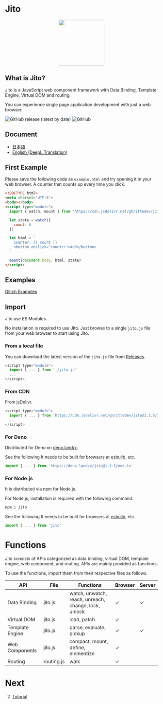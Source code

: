 # Jito

<p align="center"><img src="https://cdn.jitoin.com/images/jito-docs/jito.png" width="150" height="150"></p>

## What is Jito?

Jito is a JavaScript web component framework with Data Binding, Template Engine, Virtual DOM and routing.

You can experience single page application development with just a web browser.

![GitHub release (latest by date)](https://img.shields.io/github/v/release/ittedev/jito)
![GitHub](https://img.shields.io/github/license/ittedev/jito)

## Document

- [日本語](https://zenn.dev/itte/books/5ce6aac9166aed)
- [English (DeepL Translation)](./docs/)

## First Example

Please save the following code as `example.html` and try opening it in your web browser. A counter that counts up every time you click.

```html
<!DOCTYPE html>
<meta charset="UTF-8">
<body></body>
<script type="module">
  import { watch, mount } from 'https://cdn.jsdelivr.net/gh/ittedev/jito@1.3.5/jito.js'

  let state = watch({
    count: 0
  })

  let html = `
    Counter: {| count |}
    <button onclick="count++">Add</button>
  `

  mount(document.body, html, state)
</script>
```

## Examples

[Glitch Examples](https://glitch.com/@ittedev/jito-examples)

## Import

Jito use ES Modules.

No installation is required to use Jito.
Just browse to a single `jito.js` file from your web browser to start using Jito.

### From a local file

You can download the latest version of the `jito.js` file from [Releases](https://github.com/ittedev/jito/releases).

```js
<script type="module">
  import { ... } from './jito.js'
  ...
</script>
```

### From CDN

From jsDelivr.

```js
<script type="module">
  import { ... } from 'https://cdn.jsdelivr.net/gh/ittedev/jito@1.3.5/jito.js'
  ...
</script>
```

### For Deno

Distributed for Deno on [deno.land/x](https://deno.land/x/jito).

See the following It needs to be built for browsers at [esbuild](https://esbuild.github.io/), etc.

```ts
import { ... } from 'https://deno.land/x/jito@1.3.5/mod.ts'
```

### For Node.js

It is distributed via npm for Node.js.

For Node.js, installation is required with the following command.

```sh
npm i jito
```

See the following It needs to be built for browsers at [esbuild](https://esbuild.github.io/), etc.

```ts
import { ... } from 'jito'
```


# Functions

Jito consists of APIs categorized as data binding, virtual DOM, template engine, web component, and routing. APIs are mainly provided as functions.

To use the functions, import them from their respective files as follows.

| API | File | Functions | Browser | Server |
| --- | --- | --- | --- | --- |
| Data Binding | jito.js | watch, unwatch, reach, unreach, change, lock, unlock | ✓ | ✓ |
| Virtual DOM | jito.js | load, patch | ✓ |  |
| Template Engine | jito.js | parse, evaluate, pickup | ✓ | ✓ |
| Web Components | jito.js | compact, mount, define, elementize | ✓ |  |
| Routing | routing.js | walk | ✓ |  |


# Next

2. [Tutorial](./docs/Tutorial.md)